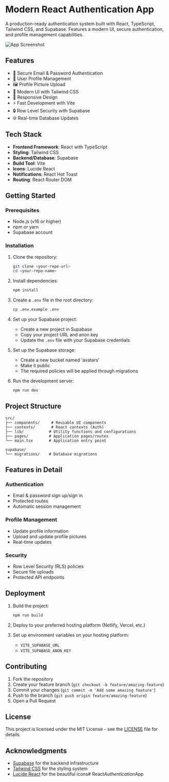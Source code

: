 # Modern React Authentication App

A production-ready authentication system built with React, TypeScript, Tailwind CSS, and Supabase. Features a modern UI, secure authentication, and profile management capabilities.

![App Screenshot](https://images.unsplash.com/photo-1555066931-4365d14bab8c?auto=format&fit=crop&q=80&w=1000)

## Features

- 🔐 Secure Email & Password Authentication
- 👤 User Profile Management
- 🖼️ Profile Picture Upload
- 🎨 Modern UI with Tailwind CSS
- 📱 Responsive Design
- ⚡ Fast Development with Vite
- 🔒 Row Level Security with Supabase
- 🌐 Real-time Database Updates

## Tech Stack

- **Frontend Framework**: React with TypeScript
- **Styling**: Tailwind CSS
- **Backend/Database**: Supabase
- **Build Tool**: Vite
- **Icons**: Lucide React
- **Notifications**: React Hot Toast
- **Routing**: React Router DOM

## Getting Started

### Prerequisites

- Node.js (v16 or higher)
- npm or yarn
- Supabase account

### Installation

1. Clone the repository:
   ```bash
   git clone <your-repo-url>
   cd <your-repo-name>
   ```

2. Install dependencies:
   ```bash
   npm install
   ```

3. Create a `.env` file in the root directory:
   ```bash
   cp .env.example .env
   ```

4. Set up your Supabase project:
   - Create a new project in Supabase
   - Copy your project URL and anon key
   - Update the `.env` file with your Supabase credentials

5. Set up the Supabase storage:
   - Create a new bucket named 'avatars'
   - Make it public
   - The required policies will be applied through migrations

6. Run the development server:
   ```bash
   npm run dev
   ```

## Project Structure

```
src/
├── components/     # Reusable UI components
├── contexts/       # React contexts (Auth)
├── lib/           # Utility functions and configurations
├── pages/         # Application pages/routes
└── main.tsx       # Application entry point

supabase/
└── migrations/    # Database migrations
```

## Features in Detail

### Authentication
- Email & password sign up/sign in
- Protected routes
- Automatic session management

### Profile Management
- Update profile information
- Upload and update profile pictures
- Real-time updates

### Security
- Row Level Security (RLS) policies
- Secure file uploads
- Protected API endpoints

## Deployment

1. Build the project:
   ```bash
   npm run build
   ```

2. Deploy to your preferred hosting platform (Netlify, Vercel, etc.)

3. Set up environment variables on your hosting platform:
   - `VITE_SUPABASE_URL`
   - `VITE_SUPABASE_ANON_KEY`

## Contributing

1. Fork the repository
2. Create your feature branch (`git checkout -b feature/amazing-feature`)
3. Commit your changes (`git commit -m 'Add some amazing feature'`)
4. Push to the branch (`git push origin feature/amazing-feature`)
5. Open a Pull Request

## License

This project is licensed under the MIT License - see the [LICENSE](LICENSE) file for details.

## Acknowledgments

- [Supabase](https://supabase.io/) for the backend infrastructure
- [Tailwind CSS](https://tailwindcss.com/) for the styling system
- [Lucide React](https://lucide.dev/) for the beautiful icons#   R e a c t _ A u t h e n t i c a t i o n _ A p p 
 
 

